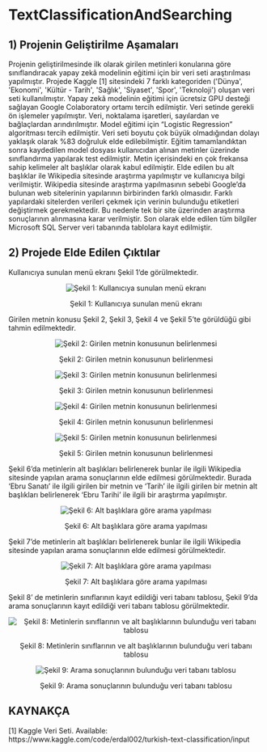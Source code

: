 #  TextClassificationAndSearching
 
<h2> 1) Projenin Geliştirilme Aşamaları </h2>

Projenin geliştirilmesinde ilk olarak girilen metinleri konularına göre sınıflandıracak yapay zekâ modelinin eğitimi için bir veri seti araştırılması yapılmıştır. Projede Kaggle [1] sitesindeki 7 farklı kategoriden ('Dünya', 'Ekonomi', 'Kültür - Tarih', 'Sağlık', 'Siyaset', 'Spor', 'Teknoloji') oluşan veri seti kullanılmıştır. Yapay zekâ modelinin eğitimi için ücretsiz GPU desteği sağlayan Google Colaboratory ortamı tercih edilmiştir. Veri setinde gerekli ön işlemeler yapılmıştır. Veri, noktalama işaretleri, sayılardan ve bağlaçlardan arındırılmıştır.  Model eğitimi için “Logistic Regression” algoritması tercih edilmiştir. Veri seti boyutu çok büyük olmadığından dolayı yaklaşık olarak %83 doğruluk elde edilebilmiştir.
Eğitim tamamlandıktan sonra kaydedilen model dosyası kullanıcıdan alınan metinler üzerinde sınıflandırma yapılarak test edilmiştir. Metin içerisindeki en çok frekansa sahip kelimeler alt başlıklar olarak kabul edilmiştir. Elde edilen bu alt başlıklar ile Wikipedia sitesinde araştırma yapılmıştır ve kullanıcıya bilgi verilmiştir. Wikipedia sitesinde araştırma yapılmasının sebebi Google’da bulunan web sitelerinin yapılarının birbirinden farklı olmasıdır. Farklı yapılardaki sitelerden verileri çekmek için verinin bulunduğu etiketleri değiştirmek gerekmektedir. Bu nedenle tek bir site üzerinden araştırma sonuçlarının alınmasına karar verilmiştir. Son olarak elde edilen tüm bilgiler Microsoft SQL Server veri tabanında tablolara kayıt edilmiştir.

<h2> 2) Projede Elde Edilen Çıktılar </h2>

Kullanıcıya sunulan menü ekranı Şekil 1’de görülmektedir.
<div align="center">
    <img src="https://github.com/hediyeorhan/TextClassificationAndSearching/assets/59260491/c0564213-7297-4c79-9987-7d456f2389ba" alt="Şekil 1: Kullanıcıya sunulan menü ekranı">
</div>
<div align="center">
    <p>Şekil 1: Kullanıcıya sunulan menü ekranı</p>
</div>

Girilen metnin konusu Şekil 2, Şekil 3, Şekil 4 ve Şekil 5’te görüldüğü gibi tahmin edilmektedir.

<div align="center">
    <img src="https://github.com/hediyeorhan/TextClassificationAndSearching/assets/59260491/3c850587-678b-42e7-9869-6fcb640ada82" alt="Şekil 2: Girilen metnin konusunun belirlenmesi">
</div>
<div align="center">
    <p>Şekil 2: Girilen metnin konusunun belirlenmesi</p>
</div>

<div align="center">
    <img src="https://github.com/hediyeorhan/TextClassificationAndSearching/assets/59260491/479a794a-8ba3-4e43-8c06-98363f45ce6f" alt="Şekil 3: Girilen metnin konusunun belirlenmesi">
</div>
<div align="center">
    <p>Şekil 3: Girilen metnin konusunun belirlenmesi</p>
</div>

<div align="center">
    <img src="https://github.com/hediyeorhan/TextClassificationAndSearching/assets/59260491/a7282353-a6ad-47e5-8155-2eddf076f47b" alt="Şekil 4: Girilen metnin konusunun belirlenmesi">
</div>
<div align="center">
    <p>Şekil 4: Girilen metnin konusunun belirlenmesi</p>
</div>

<div align="center">
    <img src="https://github.com/hediyeorhan/TextClassificationAndSearching/assets/59260491/41aacbe3-9bc7-45c6-8a3e-a35cf929fcd9" alt="Şekil 5: Girilen metnin konusunun belirlenmesi">
</div>
<div align="center">
    <p>Şekil 5: Girilen metnin konusunun belirlenmesi</p>
</div>

Şekil 6’da metinlerin alt başlıkları belirlenerek bunlar ile ilgili Wikipedia sitesinde yapılan arama sonuçlarının elde edilmesi görülmektedir. Burada ‘Ebru Sanatı’ ile ilgili girilen bir metnin ve ‘Tarih’ ile ilgili girilen bir metnin alt başlıkları belirlenerek ‘Ebru Tarihi’ ile ilgili bir araştırma yapılmıştır.

<div align="center">
    <img src="https://github.com/hediyeorhan/TextClassificationAndSearching/assets/59260491/a4abe9c0-a232-4b7c-8a77-2219caca60b6" alt="Şekil 6: Alt başlıklara göre arama yapılması">
</div>
<div align="center">
    <p>Şekil 6: Alt başlıklara göre arama yapılması</p>
</div>


Şekil 7’de metinlerin alt başlıkları belirlenerek bunlar ile ilgili Wikipedia sitesinde yapılan arama sonuçlarının elde edilmesi görülmektedir.

<div align="center">
    <img src="https://github.com/hediyeorhan/TextClassificationAndSearching/assets/59260491/7941ff0d-7215-4321-b6d3-44671c33379e" alt="Şekil 7: Alt başlıklara göre arama yapılması">
</div>
<div align="center">
    <p>Şekil 7: Alt başlıklara göre arama yapılması</p>
</div>


Şekil 8’ de metinlerin sınıflarının kayıt edildiği veri tabanı tablosu, Şekil 9’da arama sonuçlarının kayıt edildiği veri tabanı tablosu görülmektedir.

<div align="center">
    <img src="https://github.com/hediyeorhan/TextClassificationAndSearching/assets/59260491/a447cc76-a29c-426f-b19f-03f0522c7ac9" alt="Şekil 8: Metinlerin sınıflarının ve alt başlıklarının bulunduğu veri tabanı tablosu">
</div>
<div align="center">
    <p>Şekil 8: Metinlerin sınıflarının ve alt başlıklarının bulunduğu veri tabanı tablosu</p>
</div>

<div align="center">
    <img src="https://github.com/hediyeorhan/TextClassificationAndSearching/assets/59260491/91ce13e6-aac0-486e-877e-a8b9dae6290b" alt="Şekil 9: Arama sonuçlarının bulunduğu veri tabanı tablosu">
</div>
<div align="center">
    <p>Şekil 9: Arama sonuçlarının bulunduğu veri tabanı tablosu</p>
</div>


<h2> KAYNAKÇA </h2>
[1] Kaggle Veri Seti. Available: https://www.kaggle.com/code/erdal002/turkish-text-classification/input

 
